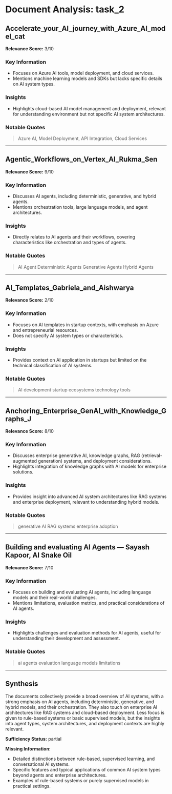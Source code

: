 # Document Analysis: task_2

## Accelerate_your_AI_journey_with_Azure_AI_model_cat
**Relevance Score:** 3/10

### Key Information
- Focuses on Azure AI tools, model deployment, and cloud services.
- Mentions machine learning models and SDKs but lacks specific details on AI system types.

### Insights
- Highlights cloud-based AI model management and deployment, relevant for understanding environment but not specific AI system architectures.

### Notable Quotes
> Azure AI, Model Deployment, API Integration, Cloud Services

---

## Agentic_Workflows_on_Vertex_AI_Rukma_Sen
**Relevance Score:** 9/10

### Key Information
- Discusses AI agents, including deterministic, generative, and hybrid agents.
- Mentions orchestration tools, large language models, and agent architectures.

### Insights
- Directly relates to AI agents and their workflows, covering characteristics like orchestration and types of agents.

### Notable Quotes
> AI Agent
> Deterministic Agents
> Generative Agents
> Hybrid Agents

---

## AI_Templates_Gabriela_and_Aishwarya
**Relevance Score:** 2/10

### Key Information
- Focuses on AI templates in startup contexts, with emphasis on Azure and entrepreneurial resources.
- Does not specify AI system types or characteristics.

### Insights
- Provides context on AI application in startups but limited on the technical classification of AI systems.

### Notable Quotes
> AI development
> startup ecosystems
> technology tools

---

## Anchoring_Enterprise_GenAI_with_Knowledge_Graphs_J
**Relevance Score:** 8/10

### Key Information
- Discusses enterprise generative AI, knowledge graphs, RAG (retrieval-augmented generation) systems, and deployment considerations.
- Highlights integration of knowledge graphs with AI models for enterprise solutions.

### Insights
- Provides insight into advanced AI system architectures like RAG systems and enterprise deployment, relevant to understanding hybrid models.

### Notable Quotes
> generative AI
> RAG systems
> enterprise adoption

---

## Building and evaluating AI Agents — Sayash Kapoor, AI Snake Oil
**Relevance Score:** 7/10

### Key Information
- Focuses on building and evaluating AI agents, including language models and their real-world challenges.
- Mentions limitations, evaluation metrics, and practical considerations of AI agents.

### Insights
- Highlights challenges and evaluation methods for AI agents, useful for understanding their development and assessment.

### Notable Quotes
> ai agents
> evaluation
> language models
> limitations

---

## Synthesis
The documents collectively provide a broad overview of AI systems, with a strong emphasis on AI agents, including deterministic, generative, and hybrid models, and their orchestration. They also touch on enterprise AI architectures like RAG systems and cloud-based deployment. Less focus is given to rule-based systems or basic supervised models, but the insights into agent types, system architectures, and deployment contexts are highly relevant.

**Sufficiency Status:** partial

**Missing Information:**
- Detailed distinctions between rule-based, supervised learning, and conversational AI systems.
- Specific features and typical applications of common AI system types beyond agents and enterprise architectures.
- Examples of rule-based systems or purely supervised models in practical settings.